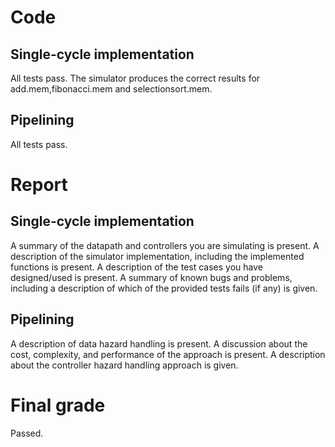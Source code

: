# Code
## Single-cycle implementation
All tests pass.
The simulator produces the correct results for add.mem,fibonacci.mem and selectionsort.mem. 

## Pipelining
All tests pass.

# Report
## Single-cycle implementation
A summary of the datapath and controllers you are simulating is present.
A description of the simulator implementation, including the implemented functions is present.
A description of the test cases you have designed/used is present.
A summary of known bugs and problems, including a description of which of the provided tests fails (if any) is given.

## Pipelining
A description of data hazard handling is present.
A discussion about the cost, complexity, and performance of the approach is present.
A description about the controller hazard handling approach is given.

# Final grade
Passed.
